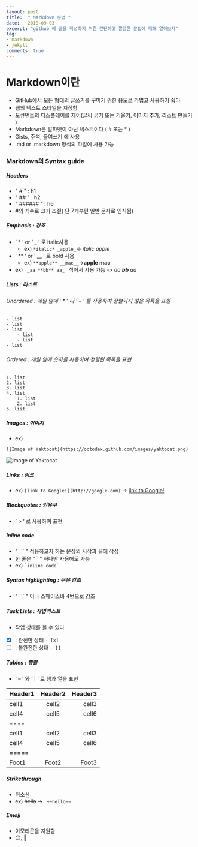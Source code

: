 ```yaml
---
layout: post
title:  " Markdown 문법 "
date:   2018-09-03
excerpt: "github 에 글을 작성하기 위한 간단하고 깔끔한 문법에 대해 알아보자"
tag:
- markdown 
- jekyll
comments: true
---
```


# Markdown이란

- GitHub에서 모든 형태의 글쓰기를 꾸미기 위한 용도로 가볍고 사용하기 쉽다
- 웹의 텍스트 스타일을 지정함
- 도큐먼트의 디스플레이를 제어(글씨 굵기 또는 기울기, 이미지 추가, 리스트 만들기 )
- Markdown은 알파벳이 아닌 텍스트이다  ( # 또는  * )
- Gists, 주석, 들여쓰기 에 사용
- .md or .markdown 형식의 파일에 사용 가능

### Markdown의  Syntax guide

##### Headers

- " # " : h1
- " ## " : h2
- " ###### " : h6
- #의 개수로 크기 조절( 단  7개부턴 일반 문자로 인식됨)

##### Emphasis : 강조

- ‘  *  ’  or  ‘  _  ’  로 italic사용
	- ex)  ```*italic* _apple_```-> *italic* _apple_
- ‘  **  ‘  or  ‘  __  ‘ 로  bold 사용
	- ex) ```**apple** __mac__```->**apple** __mac__
- ex) ```  _aa **bb** aa_  ``` 섞어서 사용 가능 -> _aa **bb** aa_

##### Lists : 리스트
###### Unordered : 제일 앞에  ‘ * ’ 나  ‘ – ‘ 를 사용하여 정렬되지 않은 목록을 표현
```
- list
- list
- list
	- list
	- list
- list
```
###### Ordered : 제일 앞에 숫자를 사용하여 정렬된 목록을 표현
```
1. list
2. list
3. list
4. list
	1. list
	2. list
5. list
```
##### Images : 이미지

- ex) 
```
![Image of Yaktocat](https://octodex.github.com/images/yaktocat.png)
```
![Image of Yaktocat](https://octodex.github.com/images/yaktocat.png)

##### Links : 링크

- ex) 
```[link to Google!](http://google.com)``` -> [link to Google!](http://google.com)

##### Blockquotes : 인용구

- ‘ > ‘ 로 사용하여 표현

##### Inline code

- " ``` " 적용하고자 하는 문장의 시작과 끝에 작성  
- 한 줄은 " ` " 하나만 사용해도 가능
- ex) ``` `inline code` ```


##### Syntax highlighting : 구문 강조

-  " ``` " 이나 스페이스바  4번으로 강조

##### Task Lists : 작업리스트

- 작업 상태를 볼 수 있다
- [x] :  완전한 상태 ` - [x] `
- [ ] : 불완전한 상태 ` - [] `

##### Tables : 행렬

- ‘ – ‘ 와  ‘ | ‘ 로 행과 열을 표현

| Header1 | Header2 | Header3 |
|:--------|:-------:|--------:|
| cell1   | cell2   | cell3   |
| cell4   | cell5   | cell6   |
|----
| cell1   | cell2   | cell3   |
| cell4   | cell5   | cell6   |
|=====
| Foot1   | Foot2   | Foot3

##### Strikethrough

- 취소선
- ex) ~~hello~~ -> ` ~~hello~~`

##### Emoji

- 이모티콘을 지원함
- 😍, 🧐
